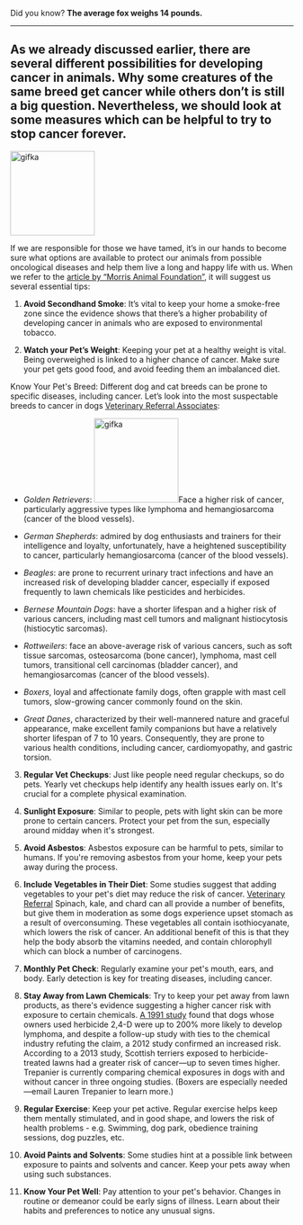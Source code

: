 Did you know? **The average fox weighs 14 pounds.**

<hr>
<h2>As we already discussed earlier, there are several different possibilities for developing cancer in animals. Why some creatures of the same breed get cancer while others don’t is still a big question. Nevertheless, we should look at some measures which can be helpful to try to stop cancer forever.</h2>

<img width="150" alt="gifka" src="https://media.giphy.com/media/1Ag2YvE1NONrV7e07L/giphy.gif">


If we are responsible for those we have tamed, it’s in our hands to become sure what options are available to protect our animals from possible oncological diseases and help them live a long and happy life with us. When we refer to the [article by “Morris Animal Foundation”](https://www.morrisanimalfoundation.org/article/tips-keep-your-pet-healthy-and-actions-you-can-take-stop-cancer-furever#:~:text=Avoid%20long%2Dterm%20exposure%20to,it%20is%20strongest%2C%20around%20midday.), it will suggest us several essential tips:

1. **Avoid Secondhand Smoke**: It’s vital to keep your home a smoke-free zone since the evidence shows that there’s a higher probability of developing cancer in animals who are exposed to environmental tobacco.

2. **Watch your Pet’s Weight**: Keeping your pet at a healthy weight is vital. Being overweighed is linked to a higher chance of cancer. Make sure your pet gets good food, and avoid feeding them an imbalanced diet.

Know Your Pet's Breed: Different dog and cat breeds can be prone to specific diseases, including cancer. Let’s look into the most suspectable breeds to cancer in dogs [Veterinary Referral Associates](https://www.vravet.com/site/blog/2022/03/31/which-dog-breeds-are-prone-to-developing-cancer):

+ *Golden Retrievers*: <img width="150" alt="gifka" src="https://media.giphy.com/media/sjmetO8yUKb4c/giphy.gif">Face a higher risk of cancer, particularly aggressive types like lymphoma and hemangiosarcoma (cancer of the blood vessels). 
+ *German Shepherds*: admired by dog enthusiasts and trainers for their intelligence and loyalty, unfortunately, have a heightened susceptibility to cancer, particularly hemangiosarcoma (cancer of the blood vessels).

+ *Beagles*: are prone to recurrent urinary tract infections and have an increased risk of developing bladder cancer, especially if exposed frequently to lawn chemicals like pesticides and herbicides.

+ *Bernese Mountain Dogs*: have a shorter lifespan and a higher risk of various cancers, including mast cell tumors and malignant histiocytosis (histiocytic sarcomas).
+ *Rottweilers*: face an above-average risk of various cancers, such as soft tissue sarcomas, osteosarcoma (bone cancer), lymphoma, mast cell tumors, transitional cell carcinomas (bladder cancer), and hemangiosarcomas (cancer of the blood vessels).
+ *Boxers*, loyal and affectionate family dogs, often grapple with mast cell tumors, slow-growing cancer commonly found on the skin.

+ *Great Danes*, characterized by their well-mannered nature and graceful appearance, make excellent family companions but have a relatively shorter lifespan of 7 to 10 years. Consequently, they are prone to various health conditions, including cancer, cardiomyopathy, and gastric torsion.


3. **Regular Vet Checkups**: Just like people need regular checkups, so do pets. Yearly vet checkups help identify any health issues early on. It's crucial for a complete physical examination.

4. **Sunlight Exposure**: Similar to people, pets with light skin can be more prone to certain cancers. Protect your pet from the sun, especially around midday when it's strongest.

5. **Avoid Asbestos**: Asbestos exposure can be harmful to pets, similar to humans. If you're removing asbestos from your home, keep your pets away during the process.

6. **Include Vegetables in Their Diet**: Some studies suggest that adding vegetables to your pet's diet may reduce the risk of cancer. [Veterinary Referral](https://www.vravet.com/site/blog/2022/03/31/which-dog-breeds-are-prone-to-developing-cancer) Spinach, kale, and chard can all provide a number of benefits, but give them in moderation as some dogs experience upset stomach as a result of overconsuming. These vegetables all contain isothiocyanate, which lowers the risk of cancer. An additional benefit of this is that they help the body absorb the vitamins needed, and contain chlorophyll which can block a number of carcinogens.

7. **Monthly Pet Check**: Regularly examine your pet's mouth, ears, and body. Early detection is key for treating diseases, including cancer.

8. **Stay Away from Lawn Chemicals**: Try to keep your pet away from lawn products, as there's evidence suggesting a higher cancer risk with exposure to certain chemicals. [A 1991 study](https://www.humanesociety.org/news/dogs-lawn-care-and-cancer#:~:text=%E2%80%9CAlthough%20there%20are%20still%20a,sake%20of%20their%20pets%20and) found that dogs whose owners used herbicide 2,4-D were up to 200% more likely to develop lymphoma, and despite a follow-up study with ties to the chemical industry refuting the claim, a 2012 study confirmed an increased risk. According to a 2013 study, Scottish terriers exposed to herbicide-treated lawns had a greater risk of cancer—up to seven times higher. Trepanier is currently comparing chemical exposures in dogs with and without cancer in three ongoing studies. (Boxers are especially needed—email Lauren Trepanier to learn more.)

9. **Regular Exercise**: Keep your pet active. Regular exercise helps keep them mentally stimulated, and in good shape, and lowers the risk of health problems - e.g. Swimming, dog park, obedience training sessions, dog puzzles, etc.

10. **Avoid Paints and Solvents**: Some studies hint at a possible link between exposure to paints and solvents and cancer. Keep your pets away when using such substances.

11. **Know Your Pet Well**: Pay attention to your pet's behavior. Changes in routine or demeanor could be early signs of illness. Learn about their habits and preferences to notice any unusual signs.